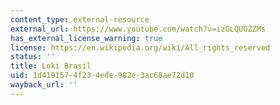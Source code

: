 ```yaml
---
content_type: external-resource
external_url: https://www.youtube.com/watch?v=izGLQUGZZMs
has_external_license_warning: true
license: https://en.wikipedia.org/wiki/All_rights_reserved
status: ''
title: Loki Brasil
uid: 1d419157-4f23-4ede-982e-3ac68ae72d10
wayback_url: ''
---
```

